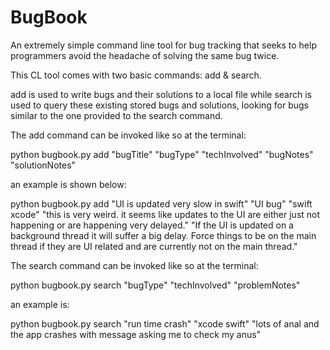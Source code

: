 # BugBook
An extremely simple command line tool for bug tracking that seeks to help programmers avoid the headache of solving the same bug twice.

This CL tool comes with two basic commands: add & search.

add is used to write bugs and their solutions to a local file while search is used to query these existing stored bugs and solutions, looking for bugs similar to the one provided to the search command. 

The add command can be invoked like so at the terminal:

python bugbook.py add "bugTitle" "bugType" "techInvolved" "bugNotes" "solutionNotes"

an example is shown below:

python bugbook.py add "UI is updated very slow in swift" "UI bug" "swift xcode" "this is very weird. it seems like updates to the UI are either just not happening or are happening very delayed." "If the UI is updated on a background thread it will suffer a big delay. Force things to be on the main thread if they are UI related and are currently not on the main thread."

The search command can be invoked like so at the terminal:

python bugbook.py search "bugType" "techInvolved" "problemNotes"

an example is:

python bugbook.py search "run time crash" "xcode swift" "lots of anal and the app crashes with message asking me to check my anus"
